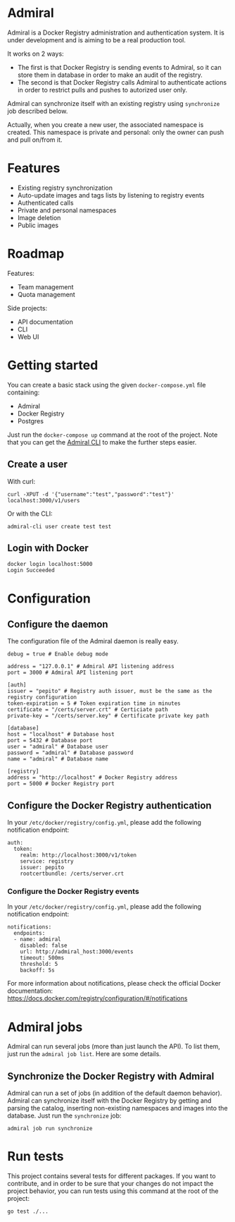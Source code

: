 # Admiral
Admiral is a Docker Registry administration and authentication system. It is under development and is aiming to be a real production tool.

It works on 2 ways:

* The first is that Docker Registry is sending events to Admiral, so it can store them in database in order to make an audit of the registry.
* The second is that Docker Registry calls Admiral to authenticate actions in order to restrict pulls and pushes to autorized user only.

Admiral can synchronize itself with an existing registry using `synchronize` job described below.

Actually, when you create a new user, the associated namespace is created. This namespace is private and personal: only the owner can push and pull on/from it.

# Features

* Existing registry synchronization
* Auto-update images and tags lists by listening to registry events
* Authenticated calls
* Private and personal namespaces
* Image deletion
* Public images

# Roadmap

Features:

* Team management
* Quota management

Side projects:

* API documentation
* CLI
* Web UI

# Getting started

You can create a basic stack using the given `docker-compose.yml` file containing:

* Admiral
* Docker Registry
* Postgres

Just run the `docker-compose up` command at the root of the project. Note that you can get the [Admiral CLI](https://github.com/Devatoria/admiral-cli) to make the further steps easier.

## Create a user

With curl:

```
curl -XPUT -d '{"username":"test","password":"test"}' localhost:3000/v1/users
```

Or with the CLI:

```
admiral-cli user create test test
```

## Login with Docker

```
docker login localhost:5000
Login Succeeded
```

# Configuration
## Configure the daemon
The configuration file of the Admiral daemon is really easy.

```
debug = true # Enable debug mode

address = "127.0.0.1" # Admiral API listening address
port = 3000 # Admiral API listening port

[auth]
issuer = "pepito" # Registry auth issuer, must be the same as the registry configuration
token-expiration = 5 # Token expiration time in minutes
certificate = "/certs/server.crt" # Certiciate path
private-key = "/certs/server.key" # Certificate private key path

[database]
host = "localhost" # Database host
port = 5432 # Database port
user = "admiral" # Database user
password = "admiral" # Database password
name = "admiral" # Database name

[registry]
address = "http://localhost" # Docker Registry address
port = 5000 # Docker Registry port
```

## Configure the Docker Registry authentication
In your `/etc/docker/registry/config.yml`, please add the following notification endpoint:

```
auth:
  token:
    realm: http://localhost:3000/v1/token
    service: registry
    issuer: pepito
    rootcertbundle: /certs/server.crt
```

### Configure the Docker Registry events
In your `/etc/docker/registry/config.yml`, please add the following notification endpoint:

```
notifications:
  endpoints:
  - name: admiral
    disabled: false
    url: http://admiral_host:3000/events
    timeout: 500ms
    threshold: 5
    backoff: 5s
```

For more information about notifications, please check the official Docker documentation: https://docs.docker.com/registry/configuration/#/notifications

# Admiral jobs

Admiral can run several jobs (more than just launch the API). To list them, just run the `admiral job list`. Here are some details.

## Synchronize the Docker Registry with Admiral

Admiral can run a set of jobs (in addition of the default daemon behavior). Admiral can synchronize itself with the Docker Registry by getting and parsing the catalog, inserting non-existing namespaces and images into the database. Just run the `synchronize` job:

```
admiral job run synchronize
```

# Run tests

This project contains several tests for different packages. If you want to contribute, and in order to be sure that your changes do not impact the project behavior, you can run tests using this command at the root of the project:

```
go test ./...
```
